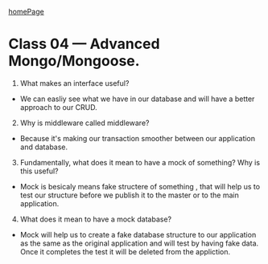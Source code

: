[homePage](https://henok-6411.github.io/reading-notes)

# Class 04 — Advanced Mongo/Mongoose. 

1. What makes an interface useful?
* We can easliy see what we have in our database and will have a better approach to our CRUD.  
2.  Why is middleware called middleware?
*  Because it's making our transaction smoother between our application and database. 
3. Fundamentally, what does it mean to have a mock of something? Why is this useful?
*  Mock is besicaly means fake structere of something , that will help us to test our structure before we publish it to the master or to the main application. 
4. What does it mean to have a mock database?
*  Mock will help us to create a fake database structure to our application as the same as the original application and will test by having fake data. Once it completes the test it will be deleted from the appliction.  
